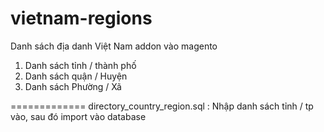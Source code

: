 vietnam-regions
===============

Danh sách địa danh Việt Nam addon vào magento
1. Danh sách tỉnh / thành phố
2. Danh sách quận / Huyện
3. Danh sách Phường / Xã

=============
directory_country_region.sql : Nhập danh sách tỉnh / tp vào, sau đó import vào database